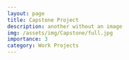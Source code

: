 ```yaml
---
layout: page
title: Capstone Project
description: another without an image
img: /assets/img/Capstone/full.jpg
importance: 3
category: Work Projects
---
```

